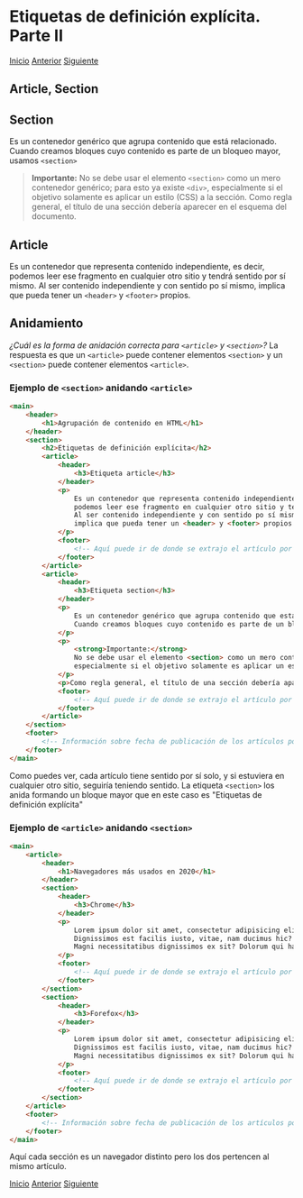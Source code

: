 # Etiquetas de definición explícita. Parte II

[Inicio](../README.md) [Anterior](h_header-y-footer.md) [Siguiente](j_aside.md)

## Article, Section

## Section

Es un contenedor genérico que agrupa contenido que está relacionado. Cuando creamos bloques cuyo contenido es parte de un bloqueo mayor, usamos `<section>`
> **Importante:**
> No se debe usar el elemento `<section>` como un mero contenedor genérico; para esto ya existe `<div>`, especialmente si el objetivo solamente es aplicar un estilo (CSS) a la sección. Como regla general, el título de una sección debería aparecer en el esquema del documento.

## Article

Es un contenedor que representa contenido independiente, es decir, podemos leer ese fragmento en cualquier otro sitio y tendrá sentido por sí mismo. Al ser contenido independiente y con sentido po sí mismo, implica que pueda tener un `<header>` y `<footer>` propios.

## Anidamiento

*¿Cuál es la forma de anidación correcta para `<article>` y `<section>`?*
La respuesta es que un `<article>` puede contener elementos `<section>` y un `<section>` puede contener elementos `<article>`.

### Ejemplo de `<section>` anidando `<article>`

```html
<main>
    <header>
        <h1>Agrupación de contenido en HTML</h1>
    </header>
    <section>
        <h2>Etiquetas de definición explícita</h2>
        <article>
            <header>
                <h3>Etiqueta article</h3>
            </header>
            <p>
                Es un contenedor que representa contenido independiente, es decir,
                podemos leer ese fragmento en cualquier otro sitio y tendrá sentido por sí mismo.
                Al ser contenido independiente y con sentido po sí mismo,
                implica que pueda tener un <header> y <footer> propios.
            </p>
            <footer>
                <!-- Aquí puede ir de donde se extrajo el artículo por ejemplo -->
            </footer>
        </article>
        <article>
            <header>
                <h3>Etiqueta section</h3>
            </header>
            <p>
                Es un contenedor genérico que agrupa contenido que está relacionado.
                Cuando creamos bloques cuyo contenido es parte de un bloqueo mayor, usamos <section>
            </p>
            <p>
                <strong>Importante:</strong>
                No se debe usar el elemento <section> como un mero contenedor genérico; para esto ya existe <div>,
                especialmente si el objetivo solamente es aplicar un estilo (CSS) a la sección.
            </p>
            <p>Como regla general, el título de una sección debería aparecer en el esquema del documento.</p>
            <footer>
                <!-- Aquí puede ir de donde se extrajo el artículo por ejemplo -->
            </footer>
        </article>
    </section>
    <footer>
        <!-- Información sobre fecha de publicación de los artículos por ejemplo -->
    </footer>
</main>
```

Como puedes ver, cada artículo tiene sentido por sí solo, y si estuviera en cualquier otro sitio, seguiría teniendo sentido. La etiqueta `<section>` los anida formando un bloque mayor que en este caso es "Etiquetas de definición explícita"

### Ejemplo de `<article>` anidando `<section>`

```html
<main>
    <article>
        <header>
            <h1>Navegadores más usados en 2020</h1>
        </header>
        <section>
            <header>
                <h3>Chrome</h3>
            </header>
            <p>
                Lorem ipsum dolor sit amet, consectetur adipisicing elit. Dolor a tenetur autem aperiam.
                Dignissimos est facilis iusto, vitae, nam ducimus hic?
                Magni necessitatibus dignissimos ex sit? Dolorum qui harum laborum.
            </p>
            <footer>
                <!-- Aquí puede ir de donde se extrajo el artículo por ejemplo -->
            </footer>
        </section>
        <section>
            <header>
                <h3>Forefox</h3>
            </header>
            <p>
                Lorem ipsum dolor sit amet, consectetur adipisicing elit. Dolor a tenetur autem aperiam.
                Dignissimos est facilis iusto, vitae, nam ducimus hic?
                Magni necessitatibus dignissimos ex sit? Dolorum qui harum laborum.
            </p>
            <footer>
                <!-- Aquí puede ir de donde se extrajo el artículo por ejemplo -->
            </footer>
        </section>
    </article>
    <footer>
        <!-- Información sobre fecha de publicación de los artículos por ejemplo -->
    </footer>
</main>
```

Aquí cada sección es un navegador distinto pero los dos pertencen al mismo artículo.

[Inicio](../README.md) [Anterior](h_header-y-footer.md) [Siguiente](j_aside.md)
